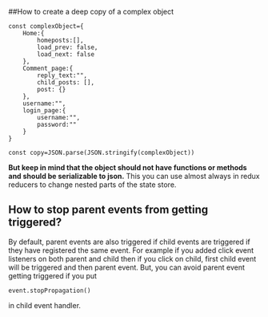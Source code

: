 ##How to create a deep copy of a complex object

```
const complexObject={
    Home:{
        homeposts:[],
        load_prev: false,
        load_next: false
    },
    Comment_page:{
        reply_text:"",
        child_posts: [],
        post: {}
    },    
    username:"",
    login_page:{
        username:"",
        password:""
    }
}

const copy=JSON.parse(JSON.stringify(complexObject))
```
**But keep in mind that the object should not have functions or methods and should be serializable to json.**
This you can use almost always in redux reducers to change nested parts of the state store.


## How to stop parent events from getting triggered?

By default, parent events are also triggered if child events are triggered if they have registered the same event. For example if you added click event listeners on both parent and child then if you click on child, first child event will be triggered and then parent event. But, you can avoid parent event getting triggered if you put 
```
event.stopPropagation()
```
in child event handler.

